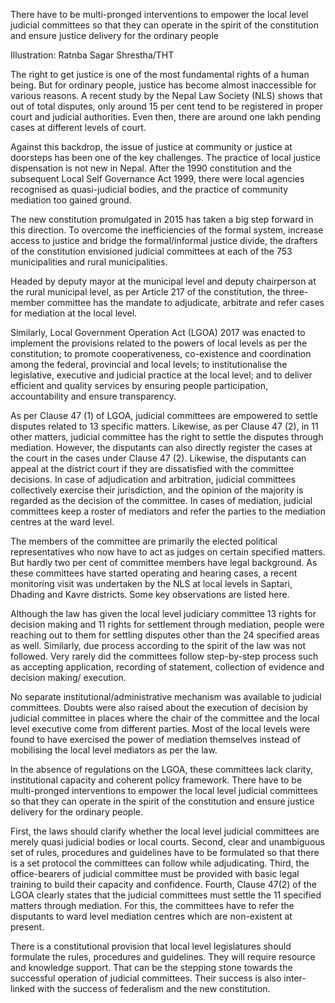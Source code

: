 There have to be multi-pronged interventions to empower the local level judicial committees so that they can operate in the spirit of the constitution and ensure justice delivery for the ordinary people

Illustration: Ratnba Sagar Shrestha/THT

The right to get justice is one of the most fundamental rights of a human being. But for ordinary people, justice has become almost inaccessible for various reasons. A recent study by the Nepal Law Society (NLS) shows that out of total disputes, only around 15 per cent tend to be registered in proper court and judicial authorities. Even then, there are around one lakh pending cases at different levels of court.

Against this backdrop, the issue of justice at community or justice at doorsteps has been one of the key challenges. The practice of local justice dispensation is not new in Nepal. After the 1990 constitution and the subsequent Local Self Governance Act 1999, there were local agencies recognised as quasi-judicial bodies, and the practice of community mediation too gained ground.

The new constitution promulgated in 2015 has taken a big step forward in this direction. To overcome the inefficiencies of the formal system, increase access to justice and bridge the formal/informal justice divide, the drafters of the constitution envisioned judicial committees at each of the 753 municipalities and rural municipalities.

Headed by deputy mayor at the municipal level and deputy chairperson at the rural municipal level, as per Article 217 of the constitution, the three-member committee has the mandate to adjudicate, arbitrate and refer cases for mediation at the local level.

Similarly, Local Government Operation Act (LGOA) 2017 was enacted to implement the provisions related to the powers of local levels as per the constitution; to promote cooperativeness, co-existence and coordination among the federal, provincial and local levels; to institutionalise the legislative, executive and judicial practice at the local level; and to deliver efficient and quality services by ensuring people participation, accountability and ensure transparency.

As per Clause 47 (1) of LGOA, judicial committees are empowered to settle disputes related to 13 specific matters. Likewise, as per Clause 47 (2), in 11 other matters, judicial committee has the right to settle the disputes through mediation. However, the disputants can also directly register the cases at the court in the cases under Clause 47 (2). Likewise, the disputants can appeal at the district court if they are dissatisfied with the committee decisions. In case of adjudication and arbitration, judicial committees collectively exercise their jurisdiction, and the opinion of the majority is regarded as the decision of the committee. In cases of mediation, judicial committees keep a roster of mediators and refer the parties to the mediation centres at the ward level.
 
The members of the committee are primarily the elected political representatives who now have to act as judges on certain specified matters. But hardly two per cent of committee members have legal background. As these committees have started operating and hearing cases, a recent monitoring visit was undertaken by the NLS at local levels in Saptari, Dhading and Kavre districts. Some key observations are listed here.

Although the law has given the local level judiciary committee 13 rights for decision making and 11 rights for settlement through mediation, people were reaching out to them for settling disputes other than the 24 specified areas as well. Similarly, due process according to the spirit of the law was not followed. Very rarely did the committees follow step-by-step process such as accepting application, recording of statement, collection of evidence and decision making/ execution.

No separate institutional/administrative mechanism was available to judicial committees. Doubts were also raised about the execution of decision by judicial committee in places where the chair of the committee and the local level executive come from different parties. Most of the local levels were found to have exercised the power of mediation themselves instead of mobilising the local level mediators as per the law.

In the absence of regulations on the LGOA, these committees lack clarity, institutional capacity and coherent policy framework. There have to be multi-pronged interventions to empower the local level judicial committees so that they can operate in the spirit of the constitution and ensure justice delivery for the ordinary people.

First, the laws should clarify whether the local level judicial committees are merely quasi judicial bodies or local courts. Second, clear and unambiguous set of rules, procedures and guidelines have to be formulated so that there is a set protocol the committees can follow while adjudicating. Third, the office-bearers of judicial committee must be provided with basic legal training to build their capacity and confidence. Fourth, Clause 47(2) of the LGOA clearly states that the judicial committees must settle the 11 specified matters through mediation. For this, the committees have to refer the disputants to ward level mediation centres which are non-existent at present.

There is a constitutional provision that local level legislatures should formulate the rules, procedures and guidelines. They will require resource and knowledge support. That can be the stepping stone towards the successful operation of judicial committees. Their success is also inter-linked with the success of federalism and the new constitution.